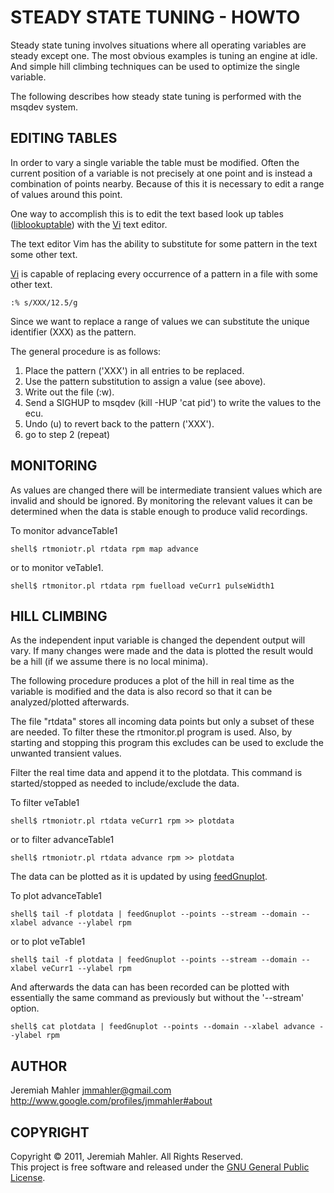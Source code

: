 # STEADY STATE TUNING - HOWTO

Steady state tuning involves situations where all operating
variables are steady except one.
The most obvious examples is tuning an engine at idle.
And simple hill climbing techniques can be used to optimize
the single variable.

The following describes how steady state tuning is performed
with the msqdev system.

## EDITING TABLES

In order to vary a single variable the table must be modified.
Often the current position of a variable is not precisely at one
point and is instead a combination of points nearby.
Because of this it is necessary to edit a range of values around
this point.

One way to accomplish this is to edit the text based look
up tables ([liblookuptable][liblookuptable]) with the
[Vi][vi] text editor.

  [vi]: http://www.vim.org
  [liblookuptable]: https://github.com/jmahler/liblookuptable

The text editor Vim has the ability to substitute for some
pattern in the text some other text.

[Vi][vi] is capable of replacing every occurrence of a pattern in a file
with some other text.

    :% s/XXX/12.5/g

Since we want to replace a range of values we can substitute the unique
identifier (XXX) as the pattern.

The general procedure is as follows:

  1. Place the pattern ('XXX') in all entries to be replaced.
  2. Use the pattern substitution to assign a value (see above).
  3. Write out the file (:w).
  4. Send a SIGHUP to msqdev (kill -HUP 'cat pid') to
	 write the values to the ecu.
  5. Undo (u) to revert back to the pattern ('XXX').
  6. go to step 2 (repeat)

## MONITORING

As values are changed there will be intermediate transient values
which are invalid and should be ignored.
By monitoring the relevant values it can be determined when the
data is stable enough to produce valid recordings.

To monitor advanceTable1

	shell$ rtmoniotr.pl rtdata rpm map advance

or to monitor veTable1.

	shell$ rtmonitor.pl rtdata rpm fuelload veCurr1 pulseWidth1

## HILL CLIMBING

As the independent input variable is changed the dependent
output will vary.
If many changes were made and the data is plotted the
result would be a hill (if we assume there is no local minima).

The following procedure produces a plot of the hill in
real time as the variable is modified and the data
is also record so that it can be analyzed/plotted afterwards.

The file "rtdata" stores all incoming data points but only
a subset of these are needed.
To filter these the rtmonitor.pl program is used.
Also, by starting and stopping this program this
excludes can be used to exclude the unwanted transient values.

Filter the real time data and append it to the plotdata.
This command is started/stopped as needed to include/exclude the data.

To filter veTable1

	shell$ rtmoniotr.pl rtdata veCurr1 rpm >> plotdata

or to filter advanceTable1

	shell$ rtmoniotr.pl rtdata advance rpm >> plotdata

The data can be plotted as it is updated by using [feedGnuplot][feedgp].

To plot advanceTable1

	shell$ tail -f plotdata | feedGnuplot --points --stream --domain --xlabel advance --ylabel rpm

or to plot veTable1

	shell$ tail -f plotdata | feedGnuplot --points --stream --domain --xlabel veCurr1 --ylabel rpm

And afterwards the data can has been recorded can be plotted with essentially
the same command as previously but without the '--stream' option.

	shell$ cat plotdata | feedGnuplot --points --domain --xlabel advance --ylabel rpm

  [feedgp]: https://github.com/dkogan/feedgnuplot

## AUTHOR

Jeremiah Mahler <jmmahler@gmail.com><br>
<http://www.google.com/profiles/jmmahler#about>

## COPYRIGHT

Copyright &copy; 2011, Jeremiah Mahler.  All Rights Reserved.<br>
This project is free software and released under
the [GNU General Public License][gpl].

 [gpl]: http://www.gnu.org/licenses/gpl.html

